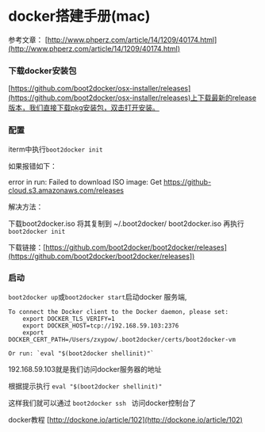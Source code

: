 # docker搭建手册(mac)

参考文章： [http://www.phperz.com/article/14/1209/40174.html](http://www.phperz.com/article/14/1209/40174.html)

### 下载docker安装包
[https://github.com/boot2docker/osx-installer/releases](https://github.com/boot2docker/osx-installer/releases)上下载最新的release版本，我们直接下载pkg安装包，双击打开安装。

### 配置
iterm中执行` boot2docker init `

如果报错如下：

error in run: Failed to download ISO image: Get https://github-cloud.s3.amazonaws.com/releases

解决方法：

下载boot2docker.iso 将其复制到 ~/.boot2docker/
boot2docker.iso 再执行 ` boot2docker init `

下载链接：[https://github.com/boot2docker/boot2docker/releases](https://github.com/boot2docker/boot2docker/releases])

### 启动
` boot2docker up `或` boot2docker start `启动docker 服务端,

	To connect the Docker client to the Docker daemon, please set:
	    export DOCKER_TLS_VERIFY=1
	    export DOCKER_HOST=tcp://192.168.59.103:2376
	    export DOCKER_CERT_PATH=/Users/zxypow/.boot2docker/certs/boot2docker-vm
	
	Or run: `eval "$(boot2docker shellinit)"`

192.168.59.103就是我们访问docker服务器的地址

根据提示执行 ` eval "$(boot2docker shellinit)" `

这样我们就可以通过 `boot2docker ssh ` 访问docker控制台了

docker教程 [http://dockone.io/article/102](http://dockone.io/article/102)